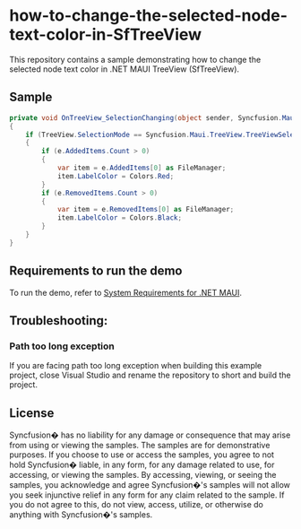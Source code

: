 # how-to-change-the-selected-node-text-color-in-SfTreeView

This repository contains a sample demonstrating how to change the selected node text color in .NET MAUI TreeView (SfTreeView).

## Sample

```csharp
private void OnTreeView_SelectionChanging(object sender, Syncfusion.Maui.TreeView.ItemSelectionChangingEventArgs e)
{
    if (TreeView.SelectionMode == Syncfusion.Maui.TreeView.TreeViewSelectionMode.Single)
    {
        if (e.AddedItems.Count > 0)
        {
            var item = e.AddedItems[0] as FileManager;
            item.LabelColor = Colors.Red;
        }
        if (e.RemovedItems.Count > 0)
        {
            var item = e.RemovedItems[0] as FileManager;
            item.LabelColor = Colors.Black;
        }
    }
}
```
## Requirements to run the demo

To run the demo, refer to [System Requirements for .NET MAUI](https://help.syncfusion.com/maui/system-requirements).

## Troubleshooting:
### Path too long exception

If you are facing path too long exception when building this example project, close Visual Studio and rename the repository to short and build the project.

## License

Syncfusion� has no liability for any damage or consequence that may arise from using or viewing the samples. The samples are for demonstrative purposes. If you choose to use or access the samples, you agree to not hold Syncfusion� liable, in any form, for any damage related to use, for accessing, or viewing the samples. By accessing, viewing, or seeing the samples, you acknowledge and agree Syncfusion�'s samples will not allow you seek injunctive relief in any form for any claim related to the sample. If you do not agree to this, do not view, access, utilize, or otherwise do anything with Syncfusion�'s samples.
